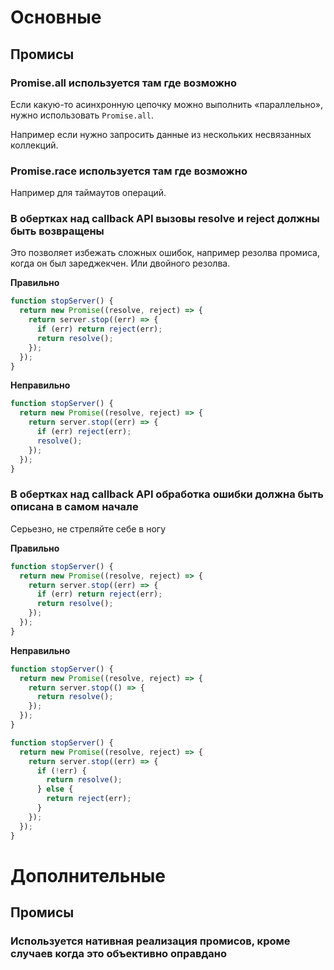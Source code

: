 # Основные

## Промисы

### Promise.all используется там где возможно
Если какую-то асинхронную цепочку можно выполнить «параллельно»,
нужно использовать `Promise.all`.

Например если нужно запросить данные из нескольких несвязанных коллекций.

### Promise.race используется там где возможно
Например для таймаутов операций.

### В обертках над callback API вызовы resolve и reject должны быть возвращены
Это позволяет избежать сложных ошибок, например резолва промиса, когда он был зареджекчен.
Или двойного резолва.

**Правильно**
```js
function stopServer() {
  return new Promise((resolve, reject) => {
    return server.stop((err) => {
      if (err) return reject(err);
      return resolve();
    });
  });
}
```

**Неправильно**
```js
function stopServer() {
  return new Promise((resolve, reject) => {
    return server.stop((err) => {
      if (err) reject(err);
      resolve();
    });
  });
}
```

### В обертках над callback API обработка ошибки должна быть описана в самом начале
Серьезно, не стреляйте себе в ногу

**Правильно**
```js
function stopServer() {
  return new Promise((resolve, reject) => {
    return server.stop((err) => {
      if (err) return reject(err);
      return resolve();
    });
  });
}
```

**Неправильно**
```js
function stopServer() {
  return new Promise((resolve, reject) => {
    return server.stop(() => {
      return resolve();
    });
  });
}
```

```js
function stopServer() {
  return new Promise((resolve, reject) => {
    return server.stop((err) => {
      if (!err) {
        return resolve();
      } else {
        return reject(err);
      }
    });
  });
}
```

# Дополнительные

## Промисы

### Используется нативная реализация промисов, кроме случаев когда это объективно оправдано
